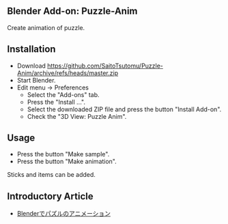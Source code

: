 ## Blender Add-on: Puzzle-Anim

Create animation of puzzle.

## Installation

- Download https://github.com/SaitoTsutomu/Puzzle-Anim/archive/refs/heads/master.zip
- Start Blender.
- Edit menu -> Preferences
  - Select the "Add-ons" tab.
  - Press the "Install ...".
  - Select the downloaded ZIP file and press the button "Install Add-on".
  - Check the "3D View: Puzzle Anim".

## Usage

- Press the button "Make sample".
- Press the button "Make animation".

Sticks and items can be added.

## Introductory Article

- [Blenderでパズルのアニメーション](https://qiita.com/SaitoTsutomu/items/f334bbbc176a99309871)
